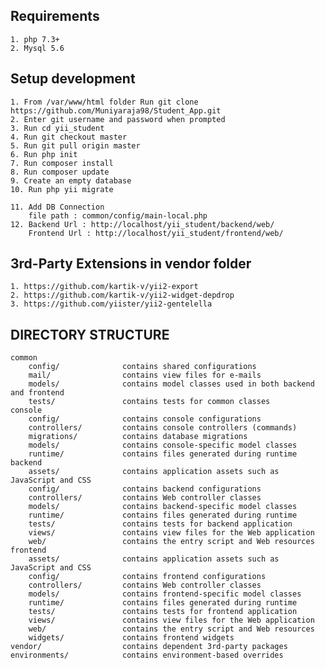 Requirements
-------------------

	1. php 7.3+
	2. Mysql 5.6
    
Setup development
-------------------

	1. From /var/www/html folder Run git clone https://github.com/Muniyaraja98/Student_App.git
	2. Enter git username and password when prompted
	3. Run cd yii_student
	4. Run git checkout master
	5. Run git pull origin master
	6. Run php init
	7. Run composer install
	8. Run composer update
    9. Create an empty database
    10. Run php yii migrate
    
	11. Add DB Connection
		file path : common/config/main-local.php
	12. Backend Url : http://localhost/yii_student/backend/web/
		Frontend Url : http://localhost/yii_student/frontend/web/

3rd-Party Extensions in vendor folder
--------------------------------------

	1. https://github.com/kartik-v/yii2-export
	2. https://github.com/kartik-v/yii2-widget-depdrop
	3. https://github.com/yiister/yii2-gentelella

DIRECTORY STRUCTURE
-------------------

```
common
    config/              contains shared configurations
    mail/                contains view files for e-mails
    models/              contains model classes used in both backend and frontend
    tests/               contains tests for common classes    
console
    config/              contains console configurations
    controllers/         contains console controllers (commands)
    migrations/          contains database migrations
    models/              contains console-specific model classes
    runtime/             contains files generated during runtime
backend
    assets/              contains application assets such as JavaScript and CSS
    config/              contains backend configurations
    controllers/         contains Web controller classes
    models/              contains backend-specific model classes
    runtime/             contains files generated during runtime
    tests/               contains tests for backend application    
    views/               contains view files for the Web application
    web/                 contains the entry script and Web resources
frontend
    assets/              contains application assets such as JavaScript and CSS
    config/              contains frontend configurations
    controllers/         contains Web controller classes
    models/              contains frontend-specific model classes
    runtime/             contains files generated during runtime
    tests/               contains tests for frontend application
    views/               contains view files for the Web application
    web/                 contains the entry script and Web resources
    widgets/             contains frontend widgets
vendor/                  contains dependent 3rd-party packages
environments/            contains environment-based overrides
```
